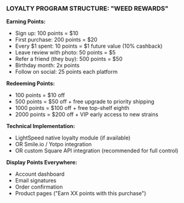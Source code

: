 ### LOYALTY PROGRAM STRUCTURE: "WEED REWARDS"

**Earning Points:**

- Sign up: 100 points = $10
- First purchase: 200 points = $20
- Every $1 spent: 10 points = $1 future value (10% cashback)
- Leave review with photo: 50 points = $5
- Refer a friend (they buy): 500 points = $50
- Birthday month: 2x points
- Follow on social: 25 points each platform

**Redeeming Points:**

- 100 points = $10 off
- 500 points = $50 off + free upgrade to priority shipping
- 1000 points = $100 off + free top-shelf eighth
- 2000 points = $200 off + VIP early access to new strains

**Technical Implementation:**

- LightSpeed native loyalty module (if available)
- OR Smile.io / Yotpo integration
- OR custom Square API integration (recommended for full control)

**Display Points Everywhere:**

- Account dashboard
- Email signatures
- Order confirmation
- Product pages ("Earn XX points with this purchase")
